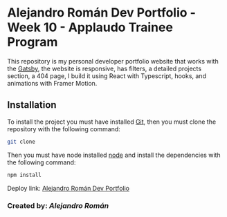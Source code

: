 # **Alejandro Román Dev Portfolio - Week 10 - Applaudo Trainee Program**

This repository is my personal developer portfolio website that works with the [Gatsby](https://www.gatsbyjs.com/), the website is responsive, has filters, a detailed projects section, a 404 page, I build it using React with Typescript, hooks, and animations with Framer Motion.

## Installation

To install the project you must have installed [Git](https://git-scm.com/downloads), then you must clone the repository with the following command:

```bash
git clone
```

Then you must have node installed [node](https://nodejs.org/es/) and install the dependencies with the following command:

```bash
npm install
```

Deploy link: [Alejandro Román Dev Portfolio](https://alejandro-roman-dev-portfolio.vercel.app/)

### Created by: **_Alejandro Román_**

